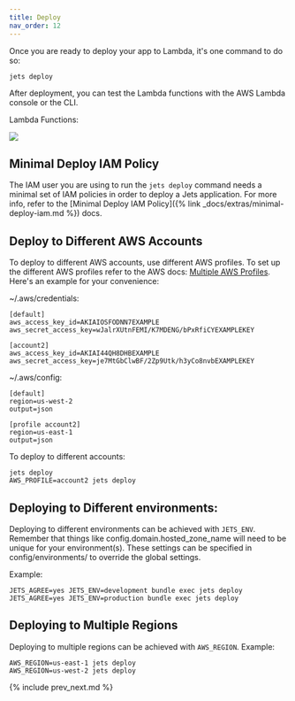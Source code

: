```yaml
---
title: Deploy
nav_order: 12
---
```


Once you are ready to deploy your app to Lambda, it's one command to do so:

    jets deploy

After deployment, you can test the Lambda functions with the AWS Lambda console or the CLI.

Lambda Functions:

![](/img/quick-start/demo-lambda-functions.png)

## Minimal Deploy IAM Policy

The IAM user you are using to run the `jets deploy` command needs a minimal set of IAM policies in order to deploy a Jets application. For more info, refer to the [Minimal Deploy IAM Policy]({% link _docs/extras/minimal-deploy-iam.md %}) docs.

## Deploy to Different AWS Accounts

To deploy to different AWS accounts, use different AWS profiles. To set up the different AWS profiles refer to the AWS docs: [Multiple AWS Profiles](https://docs.aws.amazon.com/cli/latest/userguide/cli-multiple-profiles.html). Here's an example for your convenience:

~/.aws/credentials:

    [default]
    aws_access_key_id=AKIAIOSFODNN7EXAMPLE
    aws_secret_access_key=wJalrXUtnFEMI/K7MDENG/bPxRfiCYEXAMPLEKEY

    [account2]
    aws_access_key_id=AKIAI44QH8DHBEXAMPLE
    aws_secret_access_key=je7MtGbClwBF/2Zp9Utk/h3yCo8nvbEXAMPLEKEY

~/.aws/config:

    [default]
    region=us-west-2
    output=json

    [profile account2]
    region=us-east-1
    output=json

To deploy to different accounts:

    jets deploy
    AWS_PROFILE=account2 jets deploy

## Deploying to Different environments:
Deploying to different environments can be achieved with `JETS_ENV`.  
Remember that things like config.domain.hosted_zone_name will need to be unique for your environment(s).
These settings can be specified in config/environments/ to override the global settings.

Example:

    JETS_AGREE=yes JETS_ENV=development bundle exec jets deploy
    JETS_AGREE=yes JETS_ENV=production bundle exec jets deploy

## Deploying to Multiple Regions

Deploying to multiple regions can be achieved with `AWS_REGION`.  Example:

    AWS_REGION=us-east-1 jets deploy
    AWS_REGION=us-west-2 jets deploy

{% include prev_next.md %}
